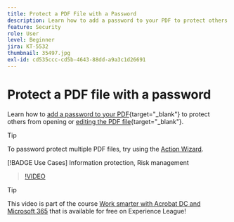 ```yaml
---
title: Protect a PDF File with a Password
description: Learn how to add a password to your PDF to protect others from opening or editing the file
feature: Security
role: User
level: Beginner
jira: KT-5532
thumbnail: 35497.jpg
exl-id: cd535ccc-cd5b-4643-88dd-a9a3c1d26691
---
```

# Protect a PDF file with a password

Learn how to [add a password to your PDF](https://www.adobe.com/acrobat/online/password-protect-pdf.html){target="_blank"} to protect others from opening or [editing the PDF file](https://www.adobe.com/acrobat/online/pdf-editor.html){target="_blank"}.

>[!TIP]
>
>To password protect multiple PDF files, try using the [Action Wizard](../advanced-tasks/action.md).

[!BADGE Use Cases]
Information protection, Risk management

>[!VIDEO](https://video.tv.adobe.com/v/35497?quality=12&learn=on&hidetitle=true)

>[!TIP]
>
>This video is part of the course [Work smarter with Acrobat DC and Microsoft 365](https://experienceleague.adobe.com/?recommended=Acrobat-U-1-2021.microsoft365) that is available for free on Experience League!
